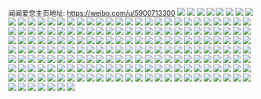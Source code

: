 闻闻爱您主页地址: https://weibo.com/u/5900713300 
![](https://wx4.sinaimg.cn/mw2000/006rkN5aly1h9efcod81kj30u014011y.jpg) 
![](https://wx4.sinaimg.cn/mw2000/006rkN5aly1h9efcqf8qyj30u0140ti9.jpg) 
![](https://wx4.sinaimg.cn/mw2000/006rkN5aly1h9efcov7ewj30u0140wop.jpg) 
![](https://wx4.sinaimg.cn/mw2000/006rkN5aly1h9efcpw607j30u0140wok.jpg) 
![](https://wx4.sinaimg.cn/mw2000/006rkN5aly1h9efcp9wrzj30u0140jzm.jpg) 
![](https://wx4.sinaimg.cn/mw2000/006rkN5aly1h9efcqzb2ej30u014049d.jpg) 
![](https://wx4.sinaimg.cn/mw2000/006rkN5aly1h8yoi9szuwj30u014ktir.jpg) 
![](https://wx4.sinaimg.cn/mw2000/006rkN5aly1h8yoiac37pj30u0140qcl.jpg) 
![](https://wx4.sinaimg.cn/mw2000/006rkN5aly1h8yoi9bg8hj30u0140tic.jpg) 
![](https://wx4.sinaimg.cn/mw2000/006rkN5aly1h8xnvh3rd9j30u0140alj.jpg) 
![](https://wx4.sinaimg.cn/mw2000/006rkN5aly1h8xnvff44xj30u0140qcc.jpg) 
![](https://wx4.sinaimg.cn/mw2000/006rkN5aly1h8xnvgjomvj30u0140dqi.jpg) 
![](https://wx4.sinaimg.cn/mw2000/006rkN5aly1h8xnvhkw87j30u0140dnk.jpg) 
![](https://wx4.sinaimg.cn/mw2000/006rkN5aly1h8xnvi2v0pj30u0140464.jpg) 
![](https://wx4.sinaimg.cn/mw2000/006rkN5aly1h8xnvfwsywj30u014010f.jpg) 
![](https://wx4.sinaimg.cn/mw2000/006rkN5aly1h8t79i3j2sj30u0140wq6.jpg) 
![](https://wx4.sinaimg.cn/mw2000/006rkN5aly1h8t79is0a4j30u0140qfv.jpg) 
![](https://wx4.sinaimg.cn/mw2000/006rkN5aly1h8t79jf2bcj30u0140k46.jpg) 
![](https://wx4.sinaimg.cn/mw2000/006rkN5aly1h8n3d55c9cj30u0140tex.jpg) 
![](https://wx4.sinaimg.cn/mw2000/006rkN5aly1h8n3d3opxdj30u0140jyn.jpg) 
![](https://wx4.sinaimg.cn/mw2000/006rkN5aly1h8n3d4tpdmj30u0140ahd.jpg) 
![](https://wx4.sinaimg.cn/mw2000/006rkN5aly1h8n3d42qrpj30u0140jz1.jpg) 
![](https://wx4.sinaimg.cn/mw2000/006rkN5aly1h8n3d4fdnyj30u0140456.jpg) 
![](https://wx4.sinaimg.cn/mw2000/006rkN5aly1h8fk8om1dwj30u014014c.jpg) 
![](https://wx4.sinaimg.cn/mw2000/006rkN5aly1h8fk8nuh4aj30u0140k2r.jpg) 
![](https://wx4.sinaimg.cn/mw2000/006rkN5aly1h8fk8p7pj2j30u0140gwi.jpg) 
![](https://wx4.sinaimg.cn/mw2000/006rkN5aly1h8fk8nbgn3j30u0140dpf.jpg) 
![](https://wx4.sinaimg.cn/mw2000/006rkN5aly1h8ejmvqmhvj30u0141wrl.jpg) 
![](https://wx4.sinaimg.cn/mw2000/006rkN5aly1h8ejmulk3dj30u014015q.jpg) 
![](https://wx4.sinaimg.cn/mw2000/006rkN5aly1h8ejmv5du5j30u0140n9j.jpg) 
![](https://wx4.sinaimg.cn/mw2000/006rkN5aly1h8ehcsm4hfj30u0140do5.jpg) 
![](https://wx4.sinaimg.cn/mw2000/006rkN5aly1h8ehcun2tgj30u0140n5l.jpg) 
![](https://wx4.sinaimg.cn/mw2000/006rkN5aly1h8ehcuzdohj30u0140jyh.jpg) 
![](https://wx4.sinaimg.cn/mw2000/006rkN5aly1h8ehcts7rtj30u0140ah9.jpg) 
![](https://wx4.sinaimg.cn/mw2000/006rkN5aly1h8ehct10g4j30u0140114.jpg) 
![](https://wx4.sinaimg.cn/mw2000/006rkN5aly1h8ehcu7dddj30u0140gsz.jpg) 
![](https://wx4.sinaimg.cn/mw2000/006rkN5aly1h7qa48vnf9j30uq0cqweq.jpg) 
![](https://wx4.sinaimg.cn/mw2000/006rkN5aly1h76ny14azqj30u013hgu1.jpg) 
![](https://wx4.sinaimg.cn/mw2000/006rkN5aly1h76ny04n63j30u01377cz.jpg) 
![](https://wx4.sinaimg.cn/mw2000/006rkN5aly1h76ny0mk59j30u0140k1k.jpg) 
![](https://wx4.sinaimg.cn/mw2000/006rkN5aly1h76nxzmrq7j30u012a105.jpg) 
![](https://wx4.sinaimg.cn/mw2000/006rkN5aly1h76nxx53uwj30u01hcq6o.jpg) 
![](https://wx4.sinaimg.cn/mw2000/006rkN5aly1h76nxwpt9kj30u01hbadh.jpg) 
![](https://wx4.sinaimg.cn/mw2000/006rkN5aly1h76nxythl5j30u01400yr.jpg) 
![](https://wx4.sinaimg.cn/mw2000/006rkN5aly1h76nxygpwmj30u013zq8n.jpg) 
![](https://wx4.sinaimg.cn/mw2000/006rkN5aly1h76nxy5sk3j30u013z14r.jpg) 
![](https://wx4.sinaimg.cn/mw2000/006rkN5aly1h76nxxnlz1j30u01400zg.jpg) 
![](https://wx4.sinaimg.cn/mw2000/006rkN5aly1h71x314nucj30u0140q5d.jpg) 
![](https://wx4.sinaimg.cn/mw2000/006rkN5aly1h71x31n9tnj30u0140jzg.jpg) 
![](https://wx4.sinaimg.cn/mw2000/006rkN5aly1h71x320rr6j30u0140dom.jpg) 
![](https://wx4.sinaimg.cn/mw2000/006rkN5aly1h6hsbulinlj30u0140aji.jpg) 
![](https://wx4.sinaimg.cn/mw2000/006rkN5aly1h6hsbv1xnkj30u01400xd.jpg) 
![](https://wx4.sinaimg.cn/mw2000/006rkN5aly1h6hsbu2d6lj30u0140dpr.jpg) 
![](https://wx4.sinaimg.cn/mw2000/006rkN5aly1h6fzsv8spyj30u013zwpq.jpg) 
![](https://wx4.sinaimg.cn/mw2000/006rkN5aly1h6fzsur5dlj30u0140n2f.jpg) 
![](https://wx4.sinaimg.cn/mw2000/006rkN5aly1h6fzsvq7sxj30u0140aj8.jpg) 
![](https://wx4.sinaimg.cn/mw2000/006rkN5aly1h6fzszkdhqj30u013zdog.jpg) 
![](https://wx4.sinaimg.cn/mw2000/006rkN5aly1h6fzsyu26vj30u0140wne.jpg) 
![](https://wx4.sinaimg.cn/mw2000/006rkN5aly1h6fzsuc1k7j30u0140gug.jpg) 
![](https://wx4.sinaimg.cn/mw2000/006rkN5aly1h6fzsw0rvdj30u0140dlv.jpg) 
![](https://wx4.sinaimg.cn/mw2000/006rkN5aly1h6fzswwn80j30u013zqcg.jpg) 
![](https://wx4.sinaimg.cn/mw2000/006rkN5aly1h6fzswf2vej30u013zgo6.jpg) 
![](https://wx4.sinaimg.cn/mw2000/006rkN5aly1h6fzu9himjj30u0140thy.jpg) 
![](https://wx4.sinaimg.cn/mw2000/006rkN5aly1h6fzu9yv2bj30u013zwmr.jpg) 
![](https://wx4.sinaimg.cn/mw2000/006rkN5aly1h6fzuahb7cj30u013z7gi.jpg) 
![](https://wx4.sinaimg.cn/mw2000/006rkN5aly1h6ddi833qkj30u013zn0z.jpg) 
![](https://wx4.sinaimg.cn/mw2000/006rkN5aly1h6ddi8mn5ej30u0140ju8.jpg) 
![](https://wx4.sinaimg.cn/mw2000/006rkN5aly1h6ddi97jasj30u0140aen.jpg) 
![](https://wx4.sinaimg.cn/mw2000/006rkN5aly1h6ddi9rpexj30u013zwnh.jpg) 
![](https://wx4.sinaimg.cn/mw2000/006rkN5aly1h68dyow09mj30u013z7fb.jpg) 
![](https://wx4.sinaimg.cn/mw2000/006rkN5aly1h68dyqksy4j30u0140n1q.jpg) 
![](https://wx4.sinaimg.cn/mw2000/006rkN5aly1h68dysnm1yj30u013zwqr.jpg) 
![](https://wx4.sinaimg.cn/mw2000/006rkN5aly1h68dyvbtt7j30u01hdwnn.jpg) 
![](https://wx4.sinaimg.cn/mw2000/006rkN5aly1h68dytvzfaj30u01hbn46.jpg) 
![](https://wx4.sinaimg.cn/mw2000/006rkN5aly1h68dywqo3sj30u01hbai5.jpg) 
![](https://wx4.sinaimg.cn/mw2000/006rkN5aly1h68dyxtcxsj30vn0nqaf1.jpg) 
![](https://wx4.sinaimg.cn/mw2000/006rkN5aly1h68dyys4haj30u013z3zz.jpg) 
![](https://wx4.sinaimg.cn/mw2000/006rkN5aly1h63aijmgecj30u013z7fl.jpg) 
![](https://wx4.sinaimg.cn/mw2000/006rkN5aly1h5zo7zgfc4j30u013z410.jpg) 
![](https://wx4.sinaimg.cn/mw2000/006rkN5aly1h5zo7ykd4ij30u0140q5u.jpg) 
![](https://wx4.sinaimg.cn/mw2000/006rkN5aly1h5zo7ztbcdj30u0141abv.jpg) 
![](https://wx4.sinaimg.cn/mw2000/006rkN5aly1h5zo7z21gvj30u0140jyx.jpg) 
![](https://wx4.sinaimg.cn/mw2000/006rkN5aly1h5xe0iu8wcj30u013zjy0.jpg) 
![](https://wx4.sinaimg.cn/mw2000/006rkN5aly1h3tndldyz6j30u0140thz.jpg) 
![](https://wx4.sinaimg.cn/mw2000/006rkN5aly1h3tndm7t6wj30u013zai1.jpg) 
![](https://wx4.sinaimg.cn/mw2000/006rkN5aly1h3tndmt26wj30u013z475.jpg) 
![](https://wx4.sinaimg.cn/mw2000/006rkN5aly1h3tndpgldjj30u00u07a0.jpg) 
![](https://wx4.sinaimg.cn/mw2000/006rkN5aly1h3tndnspygj30u014011b.jpg) 
![](https://wx4.sinaimg.cn/mw2000/006rkN5aly1h3tndo5dgzj30u014048r.jpg) 
![](https://wx4.sinaimg.cn/mw2000/006rkN5aly1h3tndn27mfj30u0140dqq.jpg) 
![](https://wx4.sinaimg.cn/mw2000/006rkN5aly1h3tndmgj4dj30u0140wpk.jpg) 
![](https://wx4.sinaimg.cn/mw2000/006rkN5aly1h3tndnbyv0j30u013z121.jpg) 
![](https://wx4.sinaimg.cn/mw2000/006rkN5aly1h3tndnlgfmj30u013zwn3.jpg) 
![](https://wx4.sinaimg.cn/mw2000/006rkN5aly1h3tndpnqp8j30u00u0dlj.jpg) 
![](https://wx4.sinaimg.cn/mw2000/006rkN5aly1h3tndpx1e6j30u10u0445.jpg) 
![](https://wx4.sinaimg.cn/mw2000/006rkN5aly1h3tnfz37u9j30u0140aje.jpg) 
![](https://wx4.sinaimg.cn/mw2000/006rkN5aly1h3n9p0rdg4j30u0140gvv.jpg) 
![](https://wx4.sinaimg.cn/mw2000/006rkN5aly1h3n9ozvavej30u0140n64.jpg) 
![](https://wx4.sinaimg.cn/mw2000/006rkN5aly1h3n9p040fcj30u0140dpx.jpg) 
![](https://wx4.sinaimg.cn/mw2000/006rkN5aly1h3n9ozlpi1j30u014015m.jpg) 
![](https://wx4.sinaimg.cn/mw2000/006rkN5aly1h3n9p0cht6j30u0140qee.jpg) 
![](https://wx4.sinaimg.cn/mw2000/006rkN5aly1h3n9oz9j5yj30u014012o.jpg) 
![](https://wx4.sinaimg.cn/mw2000/006rkN5aly1h36m01mtulj30u0140k2n.jpg) 
![](https://wx4.sinaimg.cn/mw2000/006rkN5aly1h36m02ripqj30u0140wr3.jpg) 
![](https://wx4.sinaimg.cn/mw2000/006rkN5aly1h36m031hwmj30u0140gxm.jpg) 
![](https://wx4.sinaimg.cn/mw2000/006rkN5aly1h36m03mu52j30u014014v.jpg) 
![](https://wx4.sinaimg.cn/mw2000/006rkN5aly1h36m01bkfqj30u0140k4h.jpg) 
![](https://wx4.sinaimg.cn/mw2000/006rkN5aly1h36m03b601j30u0140wpq.jpg) 
![](https://wx4.sinaimg.cn/mw2000/006rkN5aly1h34olb5e01j30u014oalm.jpg) 
![](https://wx4.sinaimg.cn/mw2000/006rkN5aly1h34olbv2jij30u0140qe8.jpg) 
![](https://wx4.sinaimg.cn/mw2000/006rkN5aly1h34olacmjxj30u012p7ej.jpg) 
![](https://wx4.sinaimg.cn/mw2000/006rkN5aly1h34olcifs3j30u01407dw.jpg) 
![](https://wx4.sinaimg.cn/mw2000/006rkN5aly1h2vgyrrctbj30u0140jzv.jpg) 
![](https://wx4.sinaimg.cn/mw2000/006rkN5aly1h2vgyschvoj30u013zdo5.jpg) 
![](https://wx4.sinaimg.cn/mw2000/006rkN5aly1h2vgyt5gqsj30u0140wnh.jpg) 
![](https://wx4.sinaimg.cn/mw2000/006rkN5aly1h2u26b2dskj30u0140qdn.jpg) 
![](https://wx4.sinaimg.cn/mw2000/006rkN5aly1h2u26bgl5ij30u0140n7u.jpg) 
![](https://wx4.sinaimg.cn/mw2000/006rkN5aly1h5i4e5r3icj30u0142453.jpg) 
![](https://wx4.sinaimg.cn/mw2000/006rkN5aly1h2u26cc6h6j30u0140n48.jpg) 
![](https://wx4.sinaimg.cn/mw2000/006rkN5aly1h5i4e6m080j30u0140n86.jpg) 
![](https://wx4.sinaimg.cn/mw2000/006rkN5aly1h1ryvbrswxj31sx0u0grr.jpg) 
![](https://wx4.sinaimg.cn/mw2000/006rkN5aly1h1pldbd9ioj30u01hati5.jpg) 
![](https://wx4.sinaimg.cn/mw2000/006rkN5aly1h1pldbqfzij30u01hck08.jpg) 
![](https://wx4.sinaimg.cn/mw2000/006rkN5aly1h10jrvvo37j30u014bn4r.jpg) 
![](https://wx4.sinaimg.cn/mw2000/006rkN5aly1h10jrw4ouaj30u014743q.jpg) 
![](https://wx4.sinaimg.cn/mw2000/006rkN5aly1h10jrvh7y0j30u0140wlo.jpg) 
![](https://wx4.sinaimg.cn/mw2000/006rkN5aly1h0o9b2ra65j30u0141dlr.jpg) 
![](https://wx4.sinaimg.cn/mw2000/006rkN5aly1h0o9b1bjtqj30u0140whs.jpg) 
![](https://wx4.sinaimg.cn/mw2000/006rkN5aly1h0o9b39pl2j30u0141th7.jpg) 
![](https://wx4.sinaimg.cn/mw2000/006rkN5aly1h0o9b3myr9j30u00u0di6.jpg) 
![](https://wx4.sinaimg.cn/mw2000/006rkN5aly1h0o9b0nsfcj30u034bdzd.jpg) 
![](https://wx4.sinaimg.cn/mw2000/006rkN5aly1h0o9b02w6wj30u02hg4ah.jpg) 
![](https://wx4.sinaimg.cn/mw2000/006rkN5aly1h0o9b210smj30u01ngqbc.jpg) 
![](https://wx4.sinaimg.cn/mw2000/006rkN5aly1h0o9b2hm73j30u0140td1.jpg) 
![](https://wx4.sinaimg.cn/mw2000/006rkN5aly1h0o9b3vq32j30u00u0q61.jpg) 
![](https://wx4.sinaimg.cn/mw2000/006rkN5aly1h0kce9t4iaj30u0140gqf.jpg) 
![](https://wx4.sinaimg.cn/mw2000/006rkN5aly1h0kcea2sgsj30u0140q7r.jpg) 
![](https://wx4.sinaimg.cn/mw2000/006rkN5aly1h0kceawlb4j30u014078o.jpg) 
![](https://wx4.sinaimg.cn/mw2000/006rkN5aly1h0kceah1ssj30u0140afa.jpg) 
![](https://wx4.sinaimg.cn/mw2000/006rkN5aly1h0jmkguzqwj30u00u0djz.jpg) 
![](https://wx4.sinaimg.cn/mw2000/006rkN5aly1h0fdbq23awj30u015vjx5.jpg) 
![](https://wx4.sinaimg.cn/mw2000/006rkN5aly1h0fdbpr4caj30u015vdlp.jpg) 
![](https://wx4.sinaimg.cn/mw2000/006rkN5aly1gvypsk8t46j30u0146wmx.jpg) 
![](https://wx4.sinaimg.cn/mw2000/006rkN5aly1gvhgw3iubzj60u0140gwh02.jpg) 
![](https://wx4.sinaimg.cn/mw2000/006rkN5aly1gvhgw8ltwlj60u0140gwo02.jpg) 
![](https://wx4.sinaimg.cn/mw2000/006rkN5aly1gvg86r5ivvj60u019078t02.jpg) 
![](https://wx4.sinaimg.cn/mw2000/006rkN5aly1gvbno21pg0j60u0191n3a02.jpg) 
![](https://wx4.sinaimg.cn/mw2000/006rkN5aly1gvbno2ggtyj60u01900yg02.jpg) 
![](https://wx4.sinaimg.cn/mw2000/006rkN5aly1gvbno2t7r0j60u0191dlj02.jpg) 
![](https://wx4.sinaimg.cn/mw2000/006rkN5aly1gvbno39z9wj60u019079o02.jpg) 
![](https://wx4.sinaimg.cn/mw2000/006rkN5aly1gv7639irbzj60u0140wo402.jpg) 
![](https://wx4.sinaimg.cn/mw2000/006rkN5aly1gv7638di7tj30u0140ti5.jpg) 
![](https://wx4.sinaimg.cn/mw2000/006rkN5aly1gu9qp7dedkj61vp2iau0x02.jpg) 
![](https://wx4.sinaimg.cn/mw2000/006rkN5aly1gu0f6ri79wj60u0147n3l02.jpg) 
![](https://wx4.sinaimg.cn/mw2000/006rkN5aly1gttdxzk5ofj60u013z47k02.jpg) 
![](https://wx4.sinaimg.cn/mw2000/006rkN5aly1gtk3n2bp4xj60u0141jyy02.jpg) 
![](https://wx4.sinaimg.cn/mw2000/006rkN5aly1gt9vrsu1knj30u0140dn7.jpg) 
![](https://wx4.sinaimg.cn/mw2000/006rkN5aly1gt9vrs6vxcj60u0140jyh02.jpg) 
![](https://wx4.sinaimg.cn/mw2000/006rkN5aly1gt9vrsiwh1j30u0140qb4.jpg) 
![](https://wx4.sinaimg.cn/mw2000/006rkN5aly1gt418x1ervj32662w8b2a.jpg) 
![](https://wx4.sinaimg.cn/mw2000/006rkN5aly1gt418w4nkvj32aw3347wj.jpg) 
![](https://wx4.sinaimg.cn/mw2000/006rkN5aly1gt418xw3pyj327p2y91kz.jpg) 
![](https://wx4.sinaimg.cn/mw2000/006rkN5aly1gt0krqe8s9j61sc2dsx6p02.jpg) 
![](https://wx4.sinaimg.cn/mw2000/006rkN5aly1gt0kru0vb2j32c0340kjm.jpg) 
![](https://wx4.sinaimg.cn/mw2000/006rkN5aly1gt0krw109kj32c03401kz.jpg) 
![](https://wx4.sinaimg.cn/mw2000/006rkN5aly1gsb00m8vdoj32812yp1kz.jpg) 
![](https://wx4.sinaimg.cn/mw2000/006rkN5aly1gt1sgara4mj30u01407ef.jpg) 
![](https://wx4.sinaimg.cn/mw2000/006rkN5aly1gt1sgb0rosj30u0140k0j.jpg) 
![](https://wx4.sinaimg.cn/mw2000/006rkN5aly1grthbv3hlbj30u00u07ds.jpg) 
![](https://wx4.sinaimg.cn/mw2000/006rkN5aly1grsfc851fmj30u0140k1a.jpg) 
![](https://wx4.sinaimg.cn/mw2000/006rkN5aly1grnv5d7c29j30u0140ajf.jpg) 
![](https://wx4.sinaimg.cn/mw2000/006rkN5aly1grnv5dp9n8j30u0141wnd.jpg) 
![](https://wx4.sinaimg.cn/mw2000/006rkN5aly1grni1zo33lj32c02c04r3.jpg) 
![](https://wx4.sinaimg.cn/mw2000/006rkN5aly1grni218v76j32c02c04qp.jpg) 
![](https://wx4.sinaimg.cn/mw2000/006rkN5aly1grft6gzgrrj32a031c1l0.jpg) 
![](https://wx4.sinaimg.cn/mw2000/006rkN5aly1grft6lawngj329a30e1l1.jpg) 
![](https://wx4.sinaimg.cn/mw2000/006rkN5aly1gt1shvytgmj30u0149dtw.jpg) 
![](https://wx4.sinaimg.cn/mw2000/006rkN5aly1gmpprh4w65j31ho1zkb29.jpg) 
![](https://wx4.sinaimg.cn/mw2000/006rkN5aly1ghxsgkvfy4j30n00yi7fy.jpg) 
![](https://wx4.sinaimg.cn/mw2000/006rkN5aly1ggoksuxa16j30u00u0juk.jpg) 
![](https://wx4.sinaimg.cn/mw2000/006rkN5aly1ggm94x5tzbj31hy1zl4qp.jpg) 
![](https://wx4.sinaimg.cn/mw2000/006rkN5aly1ggm94ylntgj31hn1zk4qp.jpg) 
![](https://wx4.sinaimg.cn/mw2000/006rkN5aly1ggm94vhvjoj31hn1zk4qp.jpg) 
![](https://wx4.sinaimg.cn/mw2000/006rkN5aly1ggm9502gycj31hn1zk7uy.jpg) 
![](https://wx4.sinaimg.cn/mw2000/006rkN5aly1gghl1ata2fj31hn1zk1kx.jpg) 
![](https://wx4.sinaimg.cn/mw2000/006rkN5aly1gghl187w25j31hn1zk7vw.jpg) 
![](https://wx4.sinaimg.cn/mw2000/006rkN5aly1ggcvegfncsj30u0140gs3.jpg) 
![](https://wx4.sinaimg.cn/mw2000/006rkN5aly1gg62r5cvv9j31zk1zkkjl.jpg) 
![](https://wx4.sinaimg.cn/mw2000/006rkN5aly1gg34lvzvtej30u00u0k20.jpg) 
![](https://wx4.sinaimg.cn/mw2000/006rkN5aly1gfs27o4b3yj31zk1zku0x.jpg) 
